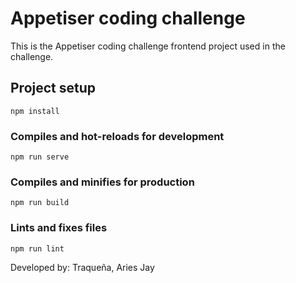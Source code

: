 # Appetiser coding challenge

This is the Appetiser coding challenge frontend project used in the challenge.

## Project setup
```
npm install
```

### Compiles and hot-reloads for development
```
npm run serve
```

### Compiles and minifies for production
```
npm run build
```

### Lints and fixes files
```
npm run lint
``` 

Developed by: Traqueña, Aries Jay
